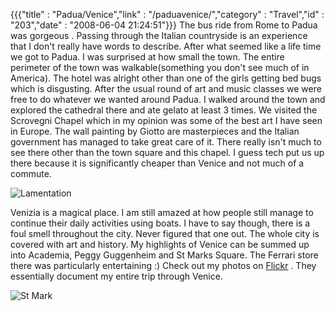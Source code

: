 {{{"title" : "Padua/Venice","link" : "/paduavenice/","category" : "Travel","id" : "203","date" : "2008-06-04 21:24:51"}}}
The bus ride from Rome to Padua was gorgeous . Passing through the Italian countryside is an experience that I don't really have words to describe. After what seemed like a life time we got to Padua. I was surprised at how small the town. The entire perimeter of the town was walkable(something you don't see much of in America). The hotel was alright other than one of the girls getting bed bugs which is disgusting. After the usual round of art and music classes we were free to do whatever we wanted around Padua. I walked around the town and explored the cathedral there and ate gelato at least 3 times. We visited the Scrovegni Chapel which in my opinion was some of the best art I have seen in Europe. The wall painting by Giotto are masterpieces and the Italian government has managed to take great care of it. There really isn't much to see there other than the town square and this chapel. I guess tech put us up there because it is significantly cheaper than Venice and not much of a commute.
<!--more-->
![Lamentation](/img/upload/giotto_-_scrovegni_-_-36-_-_lamentation_the_mourning_of_christ-300x281.jpg "Lamentation")

Venizia is a magical place. I am still amazed at how people still manage to continue their daily activities using boats. I have to say though, there is a foul smell throughout the city. Never figured that one out. The whole city is covered with art and history. My highlights of Venice can be summed up into Academia, Peggy Guggenheim and St Marks Square. The Ferrari store there was particularly entertaining :) Check out my photos on [Flickr](http://www.flickr.com/photos/akshayp/sets/72157625260108771/ "Venice Photos") . They essentially document my entire trip through Venice.

![St Mark](/img/upload/dscn0900-300x225.jpg "St Mark")